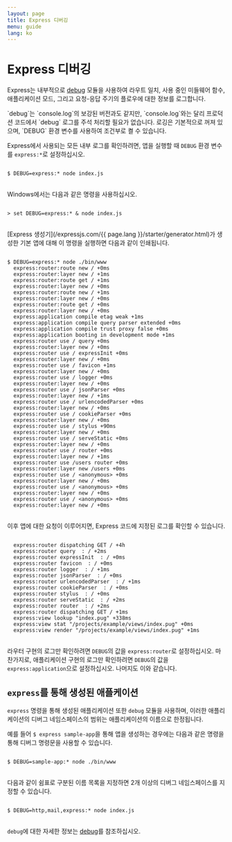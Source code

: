 ```yaml
---
layout: page
title: Express 디버깅
menu: guide
lang: ko
---
```


# Express 디버깅

Express는 내부적으로 [debug](https://www.npmjs.com/package/debug) 모듈을
사용하여 라우트 일치, 사용 중인 미들웨어 함수, 애플리케이션 모드, 그리고 요청-응답 주기의
플로우에 대한 정보를 로그합니다.

<div class="doc-box doc-info" markdown="1">
`debug`는 `console.log`의 보강된 버전과도 같지만, `console.log`와는 달리
프로덕션 코드에서 `debug` 로그를 주석 처리할 필요가 없습니다. 로깅은 기본적으로 꺼져 있으며, `DEBUG` 환경 변수를 사용하여 조건부로 켤 수 있습니다.
</div>

Express에서 사용되는 모든 내부 로그를 확인하려면, 앱을 실행할 때 `DEBUG` 환경 변수를
`express:*`로 설정하십시오.

<pre>
<code class="language-sh" translate="no">
$ DEBUG=express:* node index.js
</code>
</pre>

Windows에서는 다음과 같은 명령을 사용하십시오.

<pre>
<code class="language-sh" translate="no">
> set DEBUG=express:* & node index.js
</code>
</pre>

[Express 생성기](/expressjs.com/{{ page.lang }}/starter/generator.html)가 생성한 기본 앱에 대해 이 명령을 실행하면 다음과 같이 인쇄됩니다.

<pre>
<code class="language-sh" translate="no">
$ DEBUG=express:* node ./bin/www
  express:router:route new / +0ms
  express:router:layer new / +1ms
  express:router:route get / +1ms
  express:router:layer new / +0ms
  express:router:route new / +1ms
  express:router:layer new / +0ms
  express:router:route get / +0ms
  express:router:layer new / +0ms
  express:application compile etag weak +1ms
  express:application compile query parser extended +0ms
  express:application compile trust proxy false +0ms
  express:application booting in development mode +1ms
  express:router use / query +0ms
  express:router:layer new / +0ms
  express:router use / expressInit +0ms
  express:router:layer new / +0ms
  express:router use / favicon +1ms
  express:router:layer new / +0ms
  express:router use / logger +0ms
  express:router:layer new / +0ms
  express:router use / jsonParser +0ms
  express:router:layer new / +1ms
  express:router use / urlencodedParser +0ms
  express:router:layer new / +0ms
  express:router use / cookieParser +0ms
  express:router:layer new / +0ms
  express:router use / stylus +90ms
  express:router:layer new / +0ms
  express:router use / serveStatic +0ms
  express:router:layer new / +0ms
  express:router use / router +0ms
  express:router:layer new / +1ms
  express:router use /users router +0ms
  express:router:layer new /users +0ms
  express:router use / &lt;anonymous&gt; +0ms
  express:router:layer new / +0ms
  express:router use / &lt;anonymous&gt; +0ms
  express:router:layer new / +0ms
  express:router use / &lt;anonymous&gt; +0ms
  express:router:layer new / +0ms
</code>
</pre>

이후 앱에 대한 요청이 이루어지면, Express 코드에 지정된 로그를 확인할 수 있습니다.

<pre>
<code class="language-sh" translate="no">
  express:router dispatching GET / +4h
  express:router query  : / +2ms
  express:router expressInit  : / +0ms
  express:router favicon  : / +0ms
  express:router logger  : / +1ms
  express:router jsonParser  : / +0ms
  express:router urlencodedParser  : / +1ms
  express:router cookieParser  : / +0ms
  express:router stylus  : / +0ms
  express:router serveStatic  : / +2ms
  express:router router  : / +2ms
  express:router dispatching GET / +1ms
  express:view lookup "index.pug" +338ms
  express:view stat "/projects/example/views/index.pug" +0ms
  express:view render "/projects/example/views/index.pug" +1ms
</code>
</pre>

라우터 구현의 로그만 확인하려면 `DEBUG`의 값을 `express:router`로 설정하십시오. 마찬가지로, 애플리케이션 구현의 로그만 확인하려면 `DEBUG`의 값을 `express:application`으로 설정하십시오. 나머지도 이와 같습니다.

## `express`를 통해 생성된 애플케이션

`express` 명령을 통해 생성된 애플리케이션 또한 `debug` 모듈을 사용하며, 이러한 애플리케이션의 디버그 네임스페이스의 범위는 애플리케이션의 이름으로 한정됩니다.

예를 들어 `$ express sample-app`을 통해 앱을 생성하는 경우에는 다음과 같은 명령을 통해 디버그 명령문을 사용할 수 있습니다.

<pre>
<code class="language-sh" translate="no">
$ DEBUG=sample-app:* node ./bin/www
</code>
</pre>

다음과 같이 쉼표로 구분된 이름 목록을 지정하면 2개 이상의 디버그 네임스페이스를 지정할 수 있습니다.

<pre>
<code class="language-sh" translate="no">
$ DEBUG=http,mail,express:* node index.js
</code>
</pre>

`debug`에 대한 자세한 정보는 [debug](https://www.npmjs.com/package/debug)를 참조하십시오.
